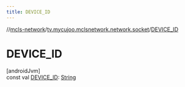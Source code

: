 ```yaml
---
title: DEVICE_ID
---
```

//[mcls-network](../../index.html)/[tv.mycujoo.mclsnetwork.network.socket](index.html)/[DEVICE_ID](-d-e-v-i-c-e_-i-d.html)



# DEVICE_ID



[androidJvm]\
const val [DEVICE_ID](-d-e-v-i-c-e_-i-d.html): [String](https://kotlinlang.org/api/latest/jvm/stdlib/kotlin/-string/index.html)





